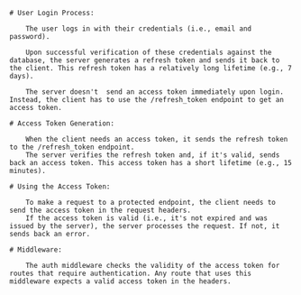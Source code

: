     # User Login Process:

        The user logs in with their credentials (i.e., email and password).

        Upon successful verification of these credentials against the database, the server generates a refresh token and sends it back to the client. This refresh token has a relatively long lifetime (e.g., 7 days).

        The server doesn't  send an access token immediately upon login. Instead, the client has to use the /refresh_token endpoint to get an access token.

    # Access Token Generation:

        When the client needs an access token, it sends the refresh token to the /refresh_token endpoint.
        The server verifies the refresh token and, if it's valid, sends back an access token. This access token has a short lifetime (e.g., 15 minutes).

    # Using the Access Token:
    
        To make a request to a protected endpoint, the client needs to send the access token in the request headers.
        If the access token is valid (i.e., it's not expired and was issued by the server), the server processes the request. If not, it sends back an error.

    # Middleware:
    
        The auth middleware checks the validity of the access token for routes that require authentication. Any route that uses this middleware expects a valid access token in the headers.